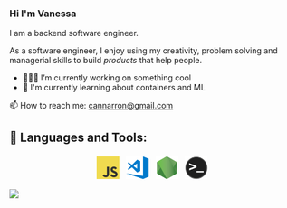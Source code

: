 ### Hi I'm Vanessa


I am a backend software engineer.


As a  software engineer,  I enjoy using my creativity, problem solving and managerial skills to build *products* that help people.


  

- 👨🏻‍💻 I’m currently working on something cool
- 🚀 I'm currently learning about containers and ML

📫 How to reach me: cannarron@gmail.com 
</br>

## 🧰 Languages and Tools:
<p align="center">
<img src="https://raw.githubusercontent.com/github/explore/80688e429a7d4ef2fca1e82350fe8e3517d3494d/topics/javascript/javascript.png" alt="Javascript" height="40" style="vertical-align:top; margin:4px">
<img src="https://raw.githubusercontent.com/github/explore/80688e429a7d4ef2fca1e82350fe8e3517d3494d/topics/visual-studio-code/visual-studio-code.png" alt="VS Code" height="40" style="vertical-align:top; margin:4px">
<img src="https://raw.githubusercontent.com/github/explore/80688e429a7d4ef2fca1e82350fe8e3517d3494d/topics/nodejs/nodejs.png" alt="NodeJS" height="40" style="vertical-align:top; margin:4px">
<img src="https://raw.githubusercontent.com/github/explore/80688e429a7d4ef2fca1e82350fe8e3517d3494d/topics/terminal/terminal.png" alt="Terminal" height="40" style="vertical-align:top; margin:4px">

</p>

  <img height="180em" src="https://github-readme-stats.vercel.app/api/top-langs/?username=Cannarron&theme=tokyonight&exclude_repo=KNN-Image-Classification&show_icons=true&hide_border=true&layout=compact&langs_count=8"/>




